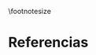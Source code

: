 \footnotesize

<!--
Do not edit this page.

References are automatically generated from the BibTex file (References.bib)

...which you should create using your reference manager.
-->

# Referencias
